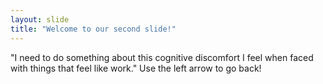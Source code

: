 ```yaml
---
layout: slide
title: "Welcome to our second slide!"
---
```

"I need to do something about this cognitive discomfort I feel when faced with things that feel like work."
Use the left arrow to go back!
